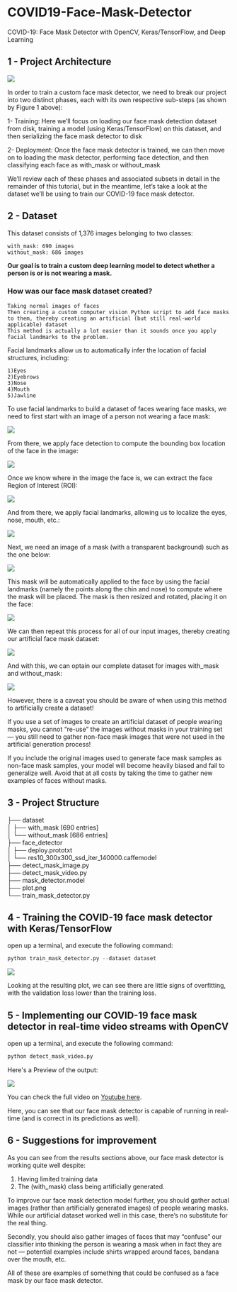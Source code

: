 # COVID19-Face-Mask-Detector
COVID-19: Face Mask Detector with OpenCV, Keras/TensorFlow, and Deep Learning

## 1 - Project Architecture 

<img src="read_me_images/1.png">

In order to train a custom face mask detector, we need to break our project into two distinct phases, each with its own respective sub-steps (as shown by Figure 1 above):

1- Training: Here we’ll focus on loading our face mask detection dataset from disk, training a model (using Keras/TensorFlow) on this dataset, and then serializing the face mask detector to disk

2- Deployment: Once the face mask detector is trained, we can then move on to loading the mask detector, performing face detection, and then classifying each face as with_mask or without_mask

We’ll review each of these phases and associated subsets in detail in the remainder of this tutorial, but in the meantime, let’s take a look at the dataset we’ll be using to train our COVID-19 face mask detector.

## 2 - Dataset 

This dataset consists of 1,376 images belonging to two classes:

    with_mask: 690 images
    without_mask: 686 images

**Our goal is to train a custom deep learning model to detect whether a person is or is not wearing a mask.**

### How was our face mask dataset created?

    Taking normal images of faces
    Then creating a custom computer vision Python script to add face masks to them, thereby creating an artificial (but still real-world applicable) dataset
    This method is actually a lot easier than it sounds once you apply facial landmarks to the problem.

Facial landmarks allow us to automatically infer the location of facial structures, including:

    1)Eyes
    2)Eyebrows
    3)Nose
    4)Mouth
    5)Jawline

To use facial landmarks to build a dataset of faces wearing face masks, we need to first start with an image of a person not wearing a face mask:

<img src="read_me_images/2.jpg">

From there, we apply face detection to compute the bounding box location of the face in the image:

<img src="read_me_images/3.jpg">

Once we know where in the image the face is, we can extract the face Region of Interest (ROI):

<img src="read_me_images/4.jpg">

And from there, we apply facial landmarks, allowing us to localize the eyes, nose, mouth, etc.:

<img src="read_me_images/5.png">

Next, we need an image of a mask (with a transparent background) such as the one below:

<img src="read_me_images/6.png">

This mask will be automatically applied to the face by using the facial landmarks (namely the points along the chin and nose) to compute where the mask will be placed.
The mask is then resized and rotated, placing it on the face:

<img src="read_me_images/7.jpg">

We can then repeat this process for all of our input images, thereby creating our artificial face mask dataset:

<img src="read_me_images/8.jpg">

And with this, we can optain our complete dataset for images with_mask and without_mask:

<img src="read_me_images/9.jpg">

However, there is a caveat you should be aware of when using this method to artificially create a dataset!

If you use a set of images to create an artificial dataset of people wearing masks, you cannot “re-use” the images without masks in your training set — you still need to gather non-face mask images that were not used in the artificial generation process!

If you include the original images used to generate face mask samples as non-face mask samples, your model will become heavily biased and fail to generalize well. Avoid that at all costs by taking the time to gather new examples of faces without masks.

## 3 - Project Structure

├── dataset<br/>
│   ├── with_mask [690 entries]<br/>
│   └── without_mask [686 entries]<br/>
├── face_detector<br/>
│   ├── deploy.prototxt<br/>
│   └── res10_300x300_ssd_iter_140000.caffemodel<br/>
├── detect_mask_image.py<br/>
├── detect_mask_video.py<br/>
├── mask_detector.model<br/>
├── plot.png<br/>
└── train_mask_detector.py<br/>

## 4 - Training the COVID-19 face mask detector with Keras/TensorFlow

open up a terminal, and execute the following command:


```python
python train_mask_detector.py --dataset dataset
```

<img src="read_me_images/10.png">

Looking at the resulting plot, we can see there are little signs of overfitting, with the validation loss lower than the training loss.

## 5 - Implementing our COVID-19 face mask detector in real-time video streams with OpenCV

open up a terminal, and execute the following command:


```python
python detect_mask_video.py
```
Here's a Preview of the output:

<img src="read_me_images/photo.gif">

You can check the full video on [Youtube here](https://www.youtube.com/watch?v=H426T0bbY1o).

Here, you can see that our face mask detector is capable of running in real-time (and is correct in its predictions as well).

## 6 - Suggestions for improvement

As you can see from the results sections above, our face mask detector is working quite well despite:
    
1. Having limited training data
2. The (with_mask) class being artificially generated.

To improve our face mask detection model further, you should gather actual images (rather than artificially generated images) of people wearing masks.
While our artificial dataset worked well in this case, there’s no substitute for the real thing.

Secondly, you should also gather images of faces that may “confuse” our classifier into thinking the person is wearing a mask when in fact they are not — potential examples include shirts wrapped around faces, bandana over the mouth, etc.

All of these are examples of something that could be confused as a face mask by our face mask detector.